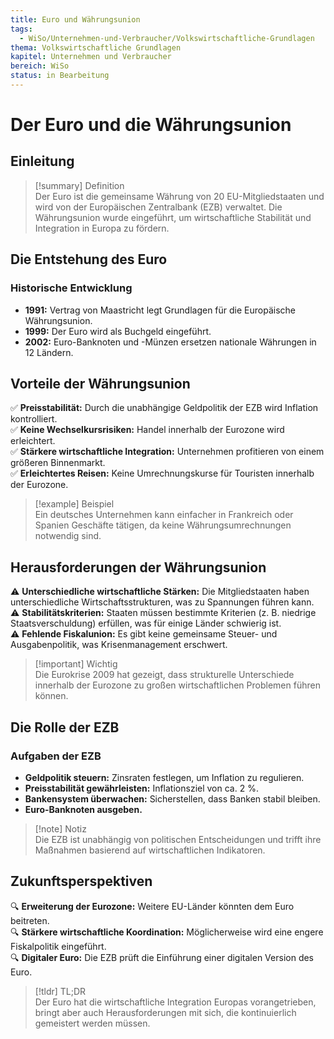 ```yaml
---
title: Euro und Währungsunion
tags:
  - WiSo/Unternehmen-und-Verbraucher/Volkswirtschaftliche-Grundlagen
thema: Volkswirtschaftliche Grundlagen
kapitel: Unternehmen und Verbraucher
bereich: WiSo
status: in Bearbeitung
---
```


# Der Euro und die Währungsunion

## Einleitung

> [!summary] Definition  
> Der Euro ist die gemeinsame Währung von 20 EU-Mitgliedstaaten und wird von der Europäischen Zentralbank (EZB) verwaltet. Die Währungsunion wurde eingeführt, um wirtschaftliche Stabilität und Integration in Europa zu fördern.

## Die Entstehung des Euro

### Historische Entwicklung

- **1991:** Vertrag von Maastricht legt Grundlagen für die Europäische Währungsunion.
- **1999:** Der Euro wird als Buchgeld eingeführt.
- **2002:** Euro-Banknoten und -Münzen ersetzen nationale Währungen in 12 Ländern.

## Vorteile der Währungsunion

✅ **Preisstabilität:** Durch die unabhängige Geldpolitik der EZB wird Inflation kontrolliert.  
✅ **Keine Wechselkursrisiken:** Handel innerhalb der Eurozone wird erleichtert.  
✅ **Stärkere wirtschaftliche Integration:** Unternehmen profitieren von einem größeren Binnenmarkt.  
✅ **Erleichtertes Reisen:** Keine Umrechnungskurse für Touristen innerhalb der Eurozone.

> [!example] Beispiel  
> Ein deutsches Unternehmen kann einfacher in Frankreich oder Spanien Geschäfte tätigen, da keine Währungsumrechnungen notwendig sind.

## Herausforderungen der Währungsunion

⚠ **Unterschiedliche wirtschaftliche Stärken:** Die Mitgliedstaaten haben unterschiedliche Wirtschaftsstrukturen, was zu Spannungen führen kann.  
⚠ **Stabilitätskriterien:** Staaten müssen bestimmte Kriterien (z. B. niedrige Staatsverschuldung) erfüllen, was für einige Länder schwierig ist.  
⚠ **Fehlende Fiskalunion:** Es gibt keine gemeinsame Steuer- und Ausgabenpolitik, was Krisenmanagement erschwert.

> [!important] Wichtig  
> Die Eurokrise 2009 hat gezeigt, dass strukturelle Unterschiede innerhalb der Eurozone zu großen wirtschaftlichen Problemen führen können.

## Die Rolle der EZB

### Aufgaben der EZB

- **Geldpolitik steuern:** Zinsraten festlegen, um Inflation zu regulieren.
- **Preisstabilität gewährleisten:** Inflationsziel von ca. 2 %.
- **Bankensystem überwachen:** Sicherstellen, dass Banken stabil bleiben.
- **Euro-Banknoten ausgeben.**

> [!note] Notiz  
> Die EZB ist unabhängig von politischen Entscheidungen und trifft ihre Maßnahmen basierend auf wirtschaftlichen Indikatoren.

## Zukunftsperspektiven

🔍 **Erweiterung der Eurozone:** Weitere EU-Länder könnten dem Euro beitreten.  
🔍 **Stärkere wirtschaftliche Koordination:** Möglicherweise wird eine engere Fiskalpolitik eingeführt.  
🔍 **Digitaler Euro:** Die EZB prüft die Einführung einer digitalen Version des Euro.

> [!tldr] TL;DR  
> Der Euro hat die wirtschaftliche Integration Europas vorangetrieben, bringt aber auch Herausforderungen mit sich, die kontinuierlich gemeistert werden müssen.